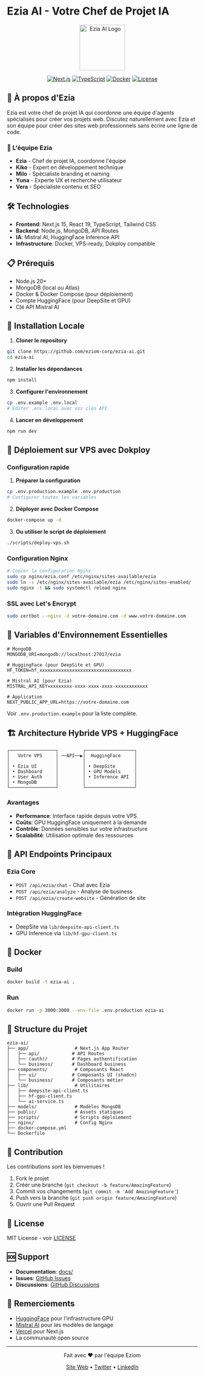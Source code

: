 # Ezia AI - Votre Chef de Projet IA

<div align="center">
  <img src="public/logo.svg" alt="Ezia AI Logo" width="120"/>
  
  [![Next.js](https://img.shields.io/badge/Next.js-15.3-black)](https://nextjs.org/)
  [![TypeScript](https://img.shields.io/badge/TypeScript-5.0-blue)](https://www.typescriptlang.org/)
  [![Docker](https://img.shields.io/badge/Docker-Ready-2496ED)](https://www.docker.com/)
  [![License](https://img.shields.io/badge/License-MIT-green)](LICENSE)
</div>

## 🚀 À propos d'Ezia

Ezia est votre chef de projet IA qui coordonne une équipe d'agents spécialisés pour créer vos projets web. Discutez naturellement avec Ezia et son équipe pour créer des sites web professionnels sans écrire une ligne de code.

### 🤖 L'équipe Ezia

- **Ezia** - Chef de projet IA, coordonne l'équipe
- **Kiko** - Expert en développement technique
- **Milo** - Spécialiste branding et naming
- **Yuna** - Experte UX et recherche utilisateur
- **Vera** - Spécialiste contenu et SEO

## 🛠️ Technologies

- **Frontend**: Next.js 15, React 19, TypeScript, Tailwind CSS
- **Backend**: Node.js, MongoDB, API Routes
- **IA**: Mistral AI, HuggingFace Inference API
- **Infrastructure**: Docker, VPS-ready, Dokploy compatible

## 📋 Prérequis

- Node.js 20+
- MongoDB (local ou Atlas)
- Docker & Docker Compose (pour déploiement)
- Compte HuggingFace (pour DeepSite et GPU)
- Clé API Mistral AI

## 🔧 Installation Locale

1. **Cloner le repository**
```bash
git clone https://github.com/eziom-corp/ezia-ai.git
cd ezia-ai
```

2. **Installer les dépendances**
```bash
npm install
```

3. **Configurer l'environnement**
```bash
cp .env.example .env.local
# Éditer .env.local avec vos clés API
```

4. **Lancer en développement**
```bash
npm run dev
```

## 🚀 Déploiement sur VPS avec Dokploy

### Configuration rapide

1. **Préparer la configuration**
```bash
cp .env.production.example .env.production
# Configurer toutes les variables
```

2. **Déployer avec Docker Compose**
```bash
docker-compose up -d
```

3. **Ou utiliser le script de déploiement**
```bash
./scripts/deploy-vps.sh
```

### Configuration Nginx

```bash
# Copier la configuration Nginx
sudo cp nginx/ezia.conf /etc/nginx/sites-available/ezia
sudo ln -s /etc/nginx/sites-available/ezia /etc/nginx/sites-enabled/
sudo nginx -t && sudo systemctl reload nginx
```

### SSL avec Let's Encrypt

```bash
sudo certbot --nginx -d votre-domaine.com -d www.votre-domaine.com
```

## 🔑 Variables d'Environnement Essentielles

```env
# MongoDB
MONGODB_URI=mongodb://localhost:27017/ezia

# HuggingFace (pour DeepSite et GPU)
HF_TOKEN=hf_xxxxxxxxxxxxxxxxxxxxxxxxxxxxxxxxxx

# Mistral AI (pour Ezia)
MISTRAL_API_KEY=xxxxxxxx-xxxx-xxxx-xxxx-xxxxxxxxxxxx

# Application
NEXT_PUBLIC_APP_URL=https://votre-domaine.com
```

Voir `.env.production.example` pour la liste complète.

## 🏗️ Architecture Hybride VPS + HuggingFace

```
┌─────────────────┐         ┌──────────────────┐
│   Votre VPS     │ ──API──▶│  HuggingFace     │
│                 │         │                  │
│ • Ezia UI       │         │ • DeepSite       │
│ • Dashboard     │         │ • GPU Models     │
│ • User Auth     │         │ • Inference API  │
│ • MongoDB       │         │                  │
└─────────────────┘         └──────────────────┘
```

### Avantages

- **Performance**: Interface rapide depuis votre VPS
- **Coûts**: GPU HuggingFace uniquement à la demande
- **Contrôle**: Données sensibles sur votre infrastructure
- **Scalabilité**: Utilisation optimale des ressources

## 📡 API Endpoints Principaux

### Ezia Core
- `POST /api/ezia/chat` - Chat avec Ezia
- `POST /api/ezia/analyze` - Analyse de business
- `POST /api/ezia/create-website` - Génération de site

### Intégration HuggingFace
- DeepSite via `lib/deepsite-api-client.ts`
- GPU Inference via `lib/hf-gpu-client.ts`

## 🐳 Docker

### Build
```bash
docker build -t ezia-ai .
```

### Run
```bash
docker run -p 3000:3000 --env-file .env.production ezia-ai
```

## 📂 Structure du Projet

```
ezia-ai/
├── app/                 # Next.js App Router
│   ├── api/            # API Routes
│   ├── (auth)/         # Pages authentification
│   └── business/       # Dashboard business
├── components/          # Composants React
│   ├── ui/             # Composants UI (shadcn)
│   └── business/       # Composants métier
├── lib/                 # Utilitaires
│   ├── deepsite-api-client.ts
│   ├── hf-gpu-client.ts
│   └── ai-service.ts
├── models/              # Modèles MongoDB
├── public/              # Assets statiques
├── scripts/             # Scripts déploiement
├── nginx/               # Config Nginx
├── docker-compose.yml
└── Dockerfile
```

## 🤝 Contribution

Les contributions sont les bienvenues ! 

1. Fork le projet
2. Créer une branche (`git checkout -b feature/AmazingFeature`)
3. Commit vos changements (`git commit -m 'Add AmazingFeature'`)
4. Push vers la branche (`git push origin feature/AmazingFeature`)
5. Ouvrir une Pull Request

## 📄 License

MIT License - voir [LICENSE](LICENSE)

## 🆘 Support

- **Documentation**: [docs/](docs/)
- **Issues**: [GitHub Issues](https://github.com/eziom-corp/ezia-ai/issues)
- **Discussions**: [GitHub Discussions](https://github.com/eziom-corp/ezia-ai/discussions)

## 🙏 Remerciements

- [HuggingFace](https://huggingface.co) pour l'infrastructure GPU
- [Mistral AI](https://mistral.ai) pour les modèles de langage
- [Vercel](https://vercel.com) pour Next.js
- La communauté open source

---

<div align="center">
  <p>Fait avec ❤️ par l'équipe Eziom</p>
  <p>
    <a href="https://ezia.ai">Site Web</a> •
    <a href="https://twitter.com/ezia_ai">Twitter</a> •
    <a href="https://linkedin.com/company/eziom">LinkedIn</a>
  </p>
</div>